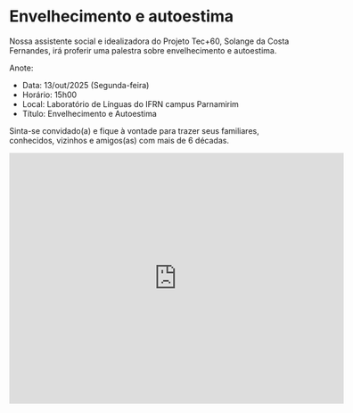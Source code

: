 # Envelhecimento e autoestima

Nossa assistente social e idealizadora do Projeto Tec+60, Solange da Costa Fernandes, irá proferir uma palestra sobre envelhecimento e autoestima.

Anote:

- Data: 13/out/2025 (Segunda-feira)
- Horário: 15h00
- Local: Laboratório de Línguas do IFRN campus Parnamirim
- Título: Envelhecimento e Autoestima

Sinta-se convidado(a) e fique à vontade para trazer seus familiares, conhecidos, vizinhos e amigos(as) com mais de 6 décadas.

<iframe src="https://www.google.com/maps/embed?pb=!1m18!1m12!1m3!1d252.2236129651272!2d-35.266743242418514!3d-5.938881224866644!2m3!1f0!2f0!3f0!3m2!1i1024!2i768!4f13.1!3m3!1m2!1s0x7b2577c0c020119%3A0x860676460df8a5eb!2sIFRN%20Parnamirim%20-%20(Ens.%20T%C3%A9cnico%2C%20Grad.%20e%20Espec.)!5e1!3m2!1spt-BR!2sbr!4v1760048225005!5m2!1spt-BR!2sbr" width="600" height="450" style="border:0;" allowfullscreen="" loading="lazy" referrerpolicy="no-referrer-when-downgrade"></iframe>